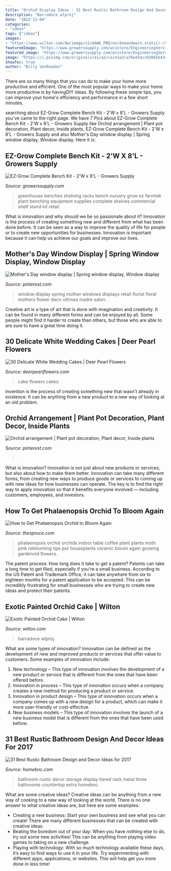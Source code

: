 ```yaml
---
title: "Orchid Display Ideas - 31 Best Rustic Bathroom Design And Decor Ideas For 2017"
description: "Barradoce wlproj"
date: "2022-12-04"
categories:
- "ideas"
tags: ["ideas"]
images:
- "https://www.wilton.com/dw/image/v2/AAWA_PRD/on/demandware.static/-/Sites-wilton-project-master/default/dw2ce481ca/images/project/WLPROJ-8566/OrCaFe29229.jpg?sw=1000&amp;sh=1000&amp;sm=fit"
featuredImage: "https://www.growerssupply.com/wcsstore/EngineeringServices/allbizunits/prodimages/zoom/2X/104250a.jpg"
featured_image: "https://www.growerssupply.com/wcsstore/EngineeringServices/allbizunits/prodimages/zoom/2X/104250a.jpg"
image: "https://i.pinimg.com/originals/e1/a2/ca/e1a2ca76e43acc83601b43ca4df3742b.jpg"
ShowToc: true
author: "Billy VonRueden"
---
```



There are so many things that you can do to make your home more productive and efficient. One of the most popular ways to make your home more productive is by havingDIY ideas. By following these simple tips, you can improve your home's efficiency and performance in a few short minutes.

	

		
searching about EZ-Grow Complete Bench Kit - 2&#039;W x 8&#039;L - Growers Supply you've came to the right page. We have 7 Pics about EZ-Grow Complete Bench Kit - 2&#039;W x 8&#039;L - Growers Supply like Orchid arrangement | Plant pot decoration, Plant decor, Inside plants, EZ-Grow Complete Bench Kit - 2&#039;W x 8&#039;L - Growers Supply and also Mother&#039;s Day window display | Spring window display, Window display. Here it is:
		
    
## EZ-Grow Complete Bench Kit - 2&#039;W X 8&#039;L - Growers Supply

<img loading=lazy src="https://www.growerssupply.com/wcsstore/EngineeringServices/allbizunits/prodimages/zoom/2X/104250a.jpg" onerror="this.onerror=null;this.src='https://tse1.mm.bing.net/th?id=OIP.ck0UPI51iRFA4Q74P_wlVgHaHa&amp;pid=15.1';" alt="EZ-Grow Complete Bench Kit - 2&#039;W x 8&#039;L - Growers Supply">

_Source: growerssupply.com_

>greenhouse benches shelving racks bench nursery grow ez farmtek plant benching equipment supplies complete shelves commercial shelf stand kit retail. 

	

What is innovation and why should we be so passionate about it?
Innovation is the process of creating something new and different from what has been done before. It can be seen as a way to improve the quality of life for people or to create new opportunities for businesses. Innovation is important because it can help us achieve our goals and improve our lives.

    
## Mother&#039;s Day Window Display | Spring Window Display, Window Display

<img loading=lazy src="https://i.pinimg.com/originals/e1/a2/ca/e1a2ca76e43acc83601b43ca4df3742b.jpg" onerror="this.onerror=null;this.src='https://tse1.mm.bing.net/th?id=OIP.p8vjRkbYk1pnPPrWIrxLXgHaJ6&amp;pid=15.1';" alt="Mother&#039;s Day window display | Spring window display, Window display">

_Source: pinterest.com_

>window display spring mother windows displays retail florist floral mothers flower deco vitrinas madre salon. 

	

Creative art is a type of art that is done with imagination and creativity. It can be found in many different forms and can be enjoyed by all. Some people might find it harder to create than others, but those who are able to are sure to have a great time doing it.

    
## 30 Delicate White Wedding Cakes | Deer Pearl Flowers

<img loading=lazy src="http://www.deerpearlflowers.com/wp-content/uploads/2015/06/white-wedding-cake-white-sugar-dogwood-flowers-683x1024.jpg" onerror="this.onerror=null;this.src='https://tse1.mm.bing.net/th?id=OIP.-5q1GmKX7IxWnNNUDowjdwHaLG&amp;pid=15.1';" alt="30 Delicate White Wedding Cakes | Deer Pearl Flowers">

_Source: deerpearlflowers.com_

>cake flowers cakes. 

	

Invention is the process of creating something new that wasn't already in existence. It can be anything from a new product to a new way of looking at an old problem. 

    
## Orchid Arrangement | Plant Pot Decoration, Plant Decor, Inside Plants

<img loading=lazy src="https://i.pinimg.com/originals/0c/a2/83/0ca283ab95f4c06883493b6cea6b7f61.jpg" onerror="this.onerror=null;this.src='https://tse1.mm.bing.net/th?id=OIP.UnCXI86FxB5xQjhcTVc01QHaNK&amp;pid=15.1';" alt="Orchid arrangement | Plant pot decoration, Plant decor, Inside plants">

_Source: pinterest.com_

>. 

	

What is innovation?
Innovation is not just about new products or services, but also about how to make them better. Innovation can take many different forms, from creating new ways to produce goods or services to coming up with new ideas for how businesses can operate. The key is to find the right way to apply innovation so that it benefits everyone involved ― including customers, employees, and investors.

    
## How To Get Phalaenopsis Orchid To Bloom Again

<img loading=lazy src="https://fthmb.tqn.com/JlgSU_oR3EHMa61F5bqdzmCspzw=/3343x5014/filters:fill(auto,1)/pink-phalaenopsis-moth-orchid-in-white-ceramic-plant-pot-on-coffee-table-129307521-588f9cde5f9b5874ee4a2aec.jpg" onerror="this.onerror=null;this.src='https://tse4.mm.bing.net/th?id=OIP.1iVIdFooEDNMNq6re1RdmQHaLG&amp;pid=15.1';" alt="How to Get Phalaenopsis Orchid to Bloom Again">

_Source: thespruce.com_

>phalaenopsis orchid orchids indoor table coffee plant plants moth pink reblooming tips pot houseplants ceramic bloom again growing gardenoid flowers. 

	

The patent process: How long does it take to get a patent?
Patents can take a long time to get filed, especially if you're a small business. According to the US Patent and Trademark Office, it can take anywhere from six to eighteen months for a patent application to be accepted. This can be incredibly frustrating for small businesses who are trying to create new ideas and protect their patents.

    
## Exotic Painted Orchid Cake | Wilton

<img loading=lazy src="https://www.wilton.com/dw/image/v2/AAWA_PRD/on/demandware.static/-/Sites-wilton-project-master/default/dw2ce481ca/images/project/WLPROJ-8566/OrCaFe29229.jpg?sw=1000&amp;sh=1000&amp;sm=fit" onerror="this.onerror=null;this.src='https://tse1.mm.bing.net/th?id=OIP.nB2CtoI5rxkPxX-KqUpRHgHaHa&amp;pid=15.1';" alt="Exotic Painted Orchid Cake | Wilton">

_Source: wilton.com_

>barradoce wlproj. 

	

What are some types of innovation?
Innovation can be defined as the development of new and improved products or services that offer value to customers. Some examples of innovation include: 
1. New technology – This type of innovation involves the development of a new product or service that is different from the ones that have been offered before.
2. Innovation in process – This type of innovation occurs when a company creates a new method for producing a product or service.
3. Innovation in product design – This type of innovation occurs when a company comes up with a new design for a product, which can make it more user-friendly or cost-effective.
4. New business models – This type of innovation involves the launch of a new business model that is different from the ones that have been used before.

    
## 31 Best Rustic Bathroom Design And Decor Ideas For 2017

<img loading=lazy src="https://cdn.homebnc.com/homeimg/2016/09/11-rustic-bathroom-design-decor-ideas-homebnc.jpg" onerror="this.onerror=null;this.src='https://tse1.mm.bing.net/th?id=OIP._AkKoGHpWe2LKU7KmKSeUAHaLH&amp;pid=15.1';" alt="31 Best Rustic Bathroom Design and Decor Ideas for 2017">

_Source: homebnc.com_

>bathroom rustic decor storage display tiered rack metal three bathrooms countertop extra homebnc. 

	

What are some creative ideas?
Creative ideas can be anything from a new way of cooking to a new way of looking at the world. There is no one answer to what creative ideas are, but here are some examples: 
- Creating a new business: Start your own business and see what you can create! There are many different businesses that can be created with creative ideas.
- Beating the boredom out of your day: When you have nothing else to do, try out some new activities! This can be anything from playing video games to taking on a new challenge.
- Playing with technology: With so much technology available these days, it’s easy to find ways to use it in your life. Try experimenting with different apps, applications, or websites. This will help get you more done in less time!

